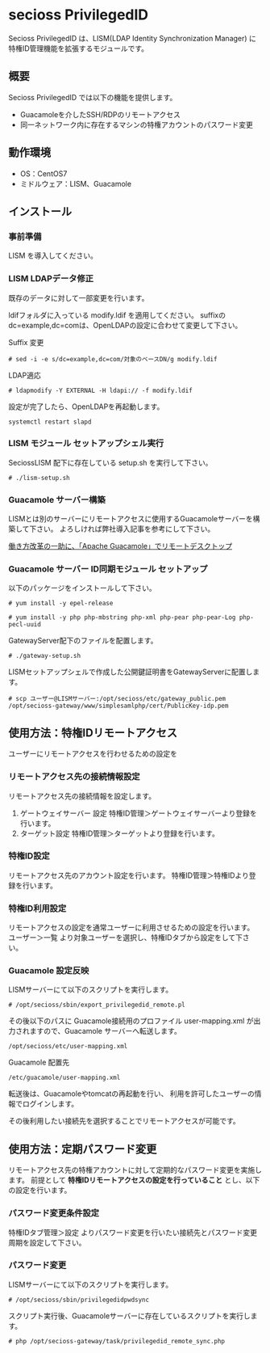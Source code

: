 # secioss PrivilegedID
Secioss PrivilegedID は、LISM(LDAP Identity Synchronization Manager) に特権ID管理機能を拡張するモジュールです。

## 概要
Secioss PrivilegedID では以下の機能を提供します。

* Guacamoleを介したSSH/RDPのリモートアクセス
* 同一ネットワーク内に存在するマシンの特権アカウントのパスワード変更


## 動作環境
* OS：CentOS7
* ミドルウェア：LISM、Guacamole

## インストール
### 事前準備
LISM を導入してください。

### LISM LDAPデータ修正
既存のデータに対して一部変更を行います。

ldifフォルダに入っている modify.ldif を適用してください。
suffixのdc=example,dc=comは、OpenLDAPの設定に合わせて変更して下さい。

Suffix 変更

`# sed -i -e s/dc=example,dc=com/対象のベースDN/g modify.ldif`

LDAP適応

`# ldapmodify -Y EXTERNAL -H ldapi:// -f modify.ldif`

設定が完了したら、OpenLDAPを再起動します。

`systemctl restart slapd`

### LISM モジュール セットアップシェル実行

SeciossLISM 配下に存在している setup.sh を実行して下さい。

`# ./lism-setup.sh`

### Guacamole サーバー構築

LISMとは別のサーバーにリモートアクセスに使用するGuacamoleサーバーを構築して下さい。
よろしければ弊社導入記事を参考にして下さい。

[働き方改革の一助に、「Apache Guacamole」でリモートデスクトップ](https://www.secioss.co.jp/%E5%83%8D%E3%81%8D%E6%96%B9%E6%94%B9%E9%9D%A9%E3%81%AE%E4%B8%80%E5%8A%A9%E3%81%AB%E3%80%81%E3%80%8Capache-guacamole%E3%80%8D%E3%81%A7%E3%83%AA%E3%83%A2%E3%83%BC%E3%83%88%E3%83%87%E3%82%B9%E3%82%AF/)

### Guacamole サーバー ID同期モジュール セットアップ

以下のパッケージをインストールして下さい。

`# yum install -y epel-release`

`# yum install -y php php-mbstring php-xml php-pear php-pear-Log php-pecl-uuid`

GatewayServer配下のファイルを配置します。

`# ./gateway-setup.sh`

LISMセットアップシェルで作成した公開鍵証明書をGatewayServerに配置します。

`# scp ユーザー@LISMサーバー:/opt/secioss/etc/gateway_public.pem /opt/secioss-gateway/www/simplesamlphp/cert/PublicKey-idp.pem`

## 使用方法：特権IDリモートアクセス

ユーザーにリモートアクセスを行わせるための設定を

### リモートアクセス先の接続情報設定

リモートアクセス先の接続情報を設定します。

1. ゲートウェイサーバー 設定
特権ID管理＞ゲートウェイサーバーより登録を行います。
1. ターゲット設定
特権ID管理＞ターゲットより登録を行います。
### 特権ID設定

リモートアクセス先のアカウント設定を行います。
特権ID管理＞特権IDより登録を行います。
### 特権ID利用設定

リモートアクセスの設定を通常ユーザーに利用させるための設定を行います。
ユーザー＞一覧 より対象ユーザーを選択し、特権IDタブから設定をして下さい。

### Guacamole 設定反映

LISMサーバーにて以下のスクリプトを実行します。

`# /opt/secioss/sbin/export_privilegedid_remote.pl`

その後以下のパスに Guacamole接続用のプロファイル user-mapping.xml が出力されますので、Guacamole サーバーへ転送します。

`/opt/secioss/etc/user-mapping.xml`

Guacamole 配置先

`/etc/guacamole/user-mapping.xml`

転送後は、Guacamoleやtomcatの再起動を行い、
利用を許可したユーザーの情報でログインします。

その後利用したい接続先を選択することでリモートアクセスが可能です。

## 使用方法：定期パスワード変更

リモートアクセス先の特権アカウントに対して定期的なパスワード変更を実施します。
前提として **特権IDリモートアクセスの設定を行っていること** とし、以下の設定を行います。

### パスワード変更条件設定

特権IDタブ管理＞設定 よりパスワード変更を行いたい接続先とパスワード変更周期を設定して下さい。

### パスワード変更

LISMサーバーにて以下のスクリプトを実行します。

`# /opt/secioss/sbin/privilegedidpwdsync`

スクリプト実行後、Guacamoleサーバーに存在しているスクリプトを実行します。

`# php /opt/secioss-gateway/task/privilegedid_remote_sync.php`
